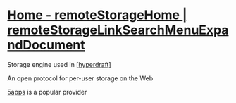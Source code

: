 # [Home - remoteStorageHome | remoteStorageLinkSearchMenuExpandDocument](https://remotestorage.io/)

Storage engine used in [[hyperdraft]]

An open protocol for per-user storage on the Web

[5apps](https://5apps.com) is a popular provider

[//begin]: # "Autogenerated link references for markdown compatibility"
[hyperdraft]: hyperdraft.md "hyperdraft"
[//end]: # "Autogenerated link references"